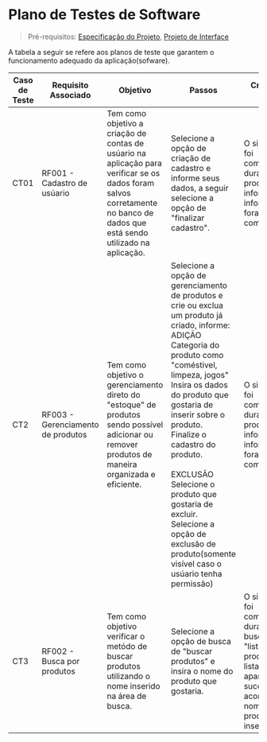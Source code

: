 # Plano de Testes de Software

> Pré-requisitos: [Especificação do Projeto](02-especificacao-do-projeto.md), [Projeto de Interface](04-projeto-de-interface.md)

A tabela a seguir se refere aos planos de teste que garantem o funcionamento adequado da aplicação(sofware).

| Caso de Teste | Requisito Associado               | Objetivo                                                                                                                                                                    | Passos                                                                                                                                                                                                                                                                                                                                                                                                                                   | Critério de Êxito                                                                                                                                 |
| ------------- | --------------------------------- | --------------------------------------------------------------------------------------------------------------------------------------------------------------------------- | ---------------------------------------------------------------------------------------------------------------------------------------------------------------------------------------------------------------------------------------------------------------------------------------------------------------------------------------------------------------------------------------------------------------------------------------- | ------------------------------------------------------------------------------------------------------------------------------------------------- |
| CT01          | RF001 - Cadastro de usúario       | Tem como objetivo a criação de contas de usúario na aplicação para verificar se os dados foram salvos corretamente no banco de dados que está sendo utilizado na aplicação. | Selecione a opção de criação de cadastro e informe seus dados, a seguir selecione a opção de "finalizar cadastro".                                                                                                                                                                                                                                                                                                                       | O sistema não foi comprometido durante o processo e as informações informadas foram salvas com sucesso.                                           |
| CT2           | RF003 - Gerenciamento de produtos | Tem como objetivo o gerenciamento direto do "estoque" de produtos sendo possível adicionar ou remover produtos de maneira organizada e eficiente.                           | Selecione a opção de gerenciamento de produtos e crie ou exclua um produto já criado, informe:<br>ADIÇÃO<br>Categoria do produto como "coméstivel, limpeza, jogos"<br>Insira os dados do produto que gostaria de inserir sobre o produto.<br>Finalize o cadastro do produto.<br><br>EXCLUSÃO<br>Selecione o produto que gostaria de excluir.<br>Selecione a opção de exclusão de produto(somente visível caso o usúario tenha permissão) | O sistema não foi comprometido durante o processo e as informações informadas foram salvas com sucesso.                                           |
| CT3           | RF002 - Busca por produtos        | Tem como objetivo verificar o metódo de buscar produtos utilizando o nome inserido na área de busca.                                                                        | Selecione a opção de busca de "buscar produtos" e insira o nome do produto que gostaria.                                                                                                                                                                                                                                                                                                                                                 | O sistema não foi comprometido durante a busca a uma "lista" dos produtos listados apareceu com sucesso de acordo com o nome de procura inserido. |
